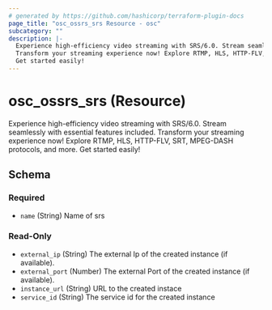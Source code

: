```yaml
---
# generated by https://github.com/hashicorp/terraform-plugin-docs
page_title: "osc_ossrs_srs Resource - osc"
subcategory: ""
description: |-
  Experience high-efficiency video streaming with SRS/6.0. Stream seamlessly with essential features included.
  Transform your streaming experience now! Explore RTMP, HLS, HTTP-FLV, SRT, MPEG-DASH protocols, and more.
  Get started easily!
---
```


# osc_ossrs_srs (Resource)

Experience high-efficiency video streaming with SRS/6.0. Stream seamlessly with essential features included. 
Transform your streaming experience now! Explore RTMP, HLS, HTTP-FLV, SRT, MPEG-DASH protocols, and more.
Get started easily!



<!-- schema generated by tfplugindocs -->
## Schema

### Required

- `name` (String) Name of srs

### Read-Only

- `external_ip` (String) The external Ip of the created instance (if available).
- `external_port` (Number) The external Port of the created instance (if available).
- `instance_url` (String) URL to the created instace
- `service_id` (String) The service id for the created instance

